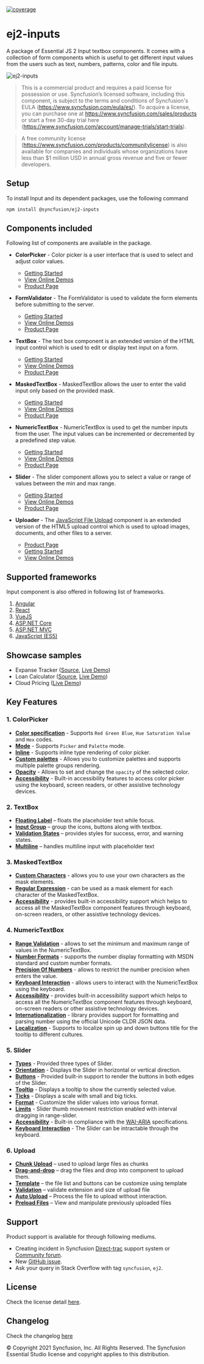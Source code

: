[![coverage](http://ej2.syncfusion.com/badges/ej2-inputs/coverage.svg)](http://ej2.syncfusion.com/badges/ej2-inputs)

# ej2-inputs

A package of Essential JS 2 Input textbox components. It comes with a collection of form components which is useful to get different input values from the users such as text, numbers, patterns, color and file inputs.

![ej2-inputs](https://ej2.syncfusion.com/products/images/input/readme.gif)

> This is a commercial product and requires a paid license for possession or use. Syncfusion’s licensed software, including this component, is subject to the terms and conditions of Syncfusion's EULA (https://www.syncfusion.com/eula/es/). To acquire a license, you can purchase one at https://www.syncfusion.com/sales/products or start a free 30-day trial here (https://www.syncfusion.com/account/manage-trials/start-trials).

> A free community license (https://www.syncfusion.com/products/communitylicense) is also available for companies and individuals whose organizations have less than $1 million USD in annual gross revenue and five or fewer developers.

## Setup

To install Input and its dependent packages, use the following command

```sh
npm install @syncfusion/ej2-inputs
```

## Components included

Following list of components are available in the package.

* **ColorPicker** - Color picker is a user interface that is used to select and adjust color values.
  * [Getting Started](https://ej2.syncfusion.com/documentation/color-picker/getting-started?lang=typescript&utm_source=npm&utm_campaign=color-picker)
  * [View Online Demos](https://ej2.syncfusion.com/demos/?utm_source=npm&utm_campaign=color-picker#/material/color-picker/default.html)
  * [Product Page](https://www.syncfusion.com/javascript-ui-controls/color-picker)

* **FormValidator** - The FormValidator is used to validate the form elements before submitting to the server.
  * [Getting Started](https://ej2.syncfusion.com/documentation/form-validator?lang=typescript&utm_source=npm&utm_campaign=formvalidator)
  * [View Online Demos](https://ej2.syncfusion.com/demos/?utm_source=npm&utm_campaign=formvalidator#/material/form-validator/default.html)
  * [Product Page](https://www.syncfusion.com/javascript-ui-controls/form-validator/?utm_source=npm&utm_campaign=form-validator)

* **TextBox** - The text box component is an extended version of the HTML input control which is used to edit or display text input on a form.
  * [Getting Started](https://ej2.syncfusion.com/documentation/textbox/getting-started?lang=typescript&utm_source=npm&utm_campaign=textbox)
  * [View Online Demos](https://ej2.syncfusion.com/demos/?utm_source=npm&utm_campaign=textbox#/material/textbox/default.html)
  * [Product Page](https://www.syncfusion.com/javascript-ui-controls/text-box/?utm_source=npm&utm_campaign=text-box)

* **MaskedTextBox** - MaskedTextBox allows the user to enter the valid input only based on the provided mask.
  * [Getting Started](https://ej2.syncfusion.com/documentation/maskedtextbox/getting-started?lang=typescript&utm_source=npm&utm_campaign=maskedtextbox)
  * [View Online Demos](https://ej2.syncfusion.com/demos/?utm_source=npm&utm_campaign=maskedtextbox#/material/maskedtextbox/default.html)
  * [Product Page](https://www.syncfusion.com/javascript-ui-controls/maskedtextbox/?utm_source=npm&utm_campaign=maskedtextbox)

* **NumericTextBox** - NumericTextBox is used to get the number inputs from the user. The input values can be incremented or decremented by a predefined step value.
  * [Getting Started](https://ej2.syncfusion.com/documentation/numerictextbox/getting-started?lang=typescript&utm_source=npm&utm_campaign=numerictextbox)
  * [View Online Demos](https://ej2.syncfusion.com/demos/?utm_source=npm&utm_campaign=numerictextbox#/material/numerictextbox/default.html)
  * [Product Page](https://www.syncfusion.com/javascript-ui-controls/numerictextbox/?utm_source=npm&utm_campaign=numerictextbox)

* **Slider** - The slider component allows you to select a value or range of values between the min and max range.
  * [Getting Started](https://ej2.syncfusion.com/documentation/slider/getting-started?lang=typescript&utm_source=npm&utm_campaign=slider)
  * [View Online Demos](https://ej2.syncfusion.com/demos/?utm_source=npm&utm_campaign=slider#/material/slider/default.html)
  * [Product Page](https://www.syncfusion.com/javascript-ui-controls/slider/?utm_source=npm&utm_campaign=slider)

* **Uploader** - The [JavaScript File Upload](https://www.syncfusion.com/javascript-ui-controls/js-file-upload?utm_source=npm&utm_medium=listing&utm_campaign=javascript-file-upload-npm) component is an extended version of the HTML5 upload control which is used to upload images, documents, and other files to a server.
  * [Product Page](https://www.syncfusion.com/javascript-ui-controls/js-file-upload?utm_source=npm&utm_medium=listing&utm_campaign=javascript-file-upload-npm)
  * [Getting Started](https://ej2.syncfusion.com/documentation/uploader/getting-started?l?utm_source=npm&utm_medium=listing&utm_campaign=javascript-file-upload-npm)
  * [View Online Demos](https://ej2.syncfusion.com/demos/?utm_source=npm&utm_campaign=uploader#/material/uploader/default.html?utm_source=npm&utm_medium=listing&utm_campaign=javascript-file-upload-npm)

## Supported frameworks

Input component is also offered in following list of frameworks.

1. [Angular](https://github.com/syncfusion/ej2-angular-ui-components/tree/master/components/inputs/?utm_source=npm&utm_campaign=input)
2. [React](https://github.com/syncfusion/ej2-react-ui-components/tree/master/components/inputs/?utm_source=npm&utm_campaign=input)
3. [VueJS](https://github.com/syncfusion/ej2-vue-ui-components/tree/master/components/inputs/?utm_source=npm&utm_campaign=input)
4. [ASP.NET Core](https://www.syncfusion.com/aspnet-core-ui-controls/numeric-textbox/?utm_source=npm&utm_campaign=input)
5. [ASP.NET MVC](https://www.syncfusion.com/aspnet-mvc-ui-controls/input-mask/?utm_source=npm&utm_campaign=input)
6. [JavaScript (ES5)](https://www.syncfusion.com/javascript-ui-controls/range-slider/?utm_source=npm&utm_campaign=input)

## Showcase samples

* Expanse Tracker ([Source](https://github.com/syncfusion/ej2-sample-ts-expensetracker), [Live Demo]( https://ej2.syncfusion.com/showcase/typescript/expensetracker/?utm_source=npm&utm_campaign=numerictextbox#/expense))
* Loan Calculator ([Source](https://github.com/syncfusion/ej2-sample-ts-loancalculator), [Live Demo]( https://ej2.syncfusion.com/showcase/typescript/loancalculator/?utm_source=npm&utm_campaign=slider))
* Cloud Pricing ([Live Demo](https://ej2.syncfusion.com/demos/?utm_source=npm&utm_campaign=slider#/material/slider/azure-pricing.html))

## Key Features

### 1. ColorPicker
- [**Color specification**](https://ej2.syncfusion.com/demos/?utm_source=npm&utm_campaign=color-picker#/material/color-picker/default.html) - Supports `Red Green Blue`, `Hue Saturation Value` and `Hex` codes.
- [**Mode**](https://ej2.syncfusion.com/documentation/color-picker/mode-and-value#mode-and-value) - Supports `Picker` and `Palette` mode.
- [**Inline**](https://ej2.syncfusion.com/demos/?utm_source=npm&utm_campaign=color-picker#/material/color-picker/inline.html) - Supports inline type rendering of color picker.
- [**Custom palettes**](https://ej2.syncfusion.com/demos/?utm_source=npm&utm_campaign=color-picker#/material/color-picker/custom.html) - Allows you to customize palettes and supports multiple palette groups rendering.
- [**Opacity**](https://ej2.syncfusion.com/documentation/color-picker/mode-and-value#color-value) - Allows to set and change the `opacity` of the selected color.
- [**Accessibility**](https://ej2.syncfusion.com/documentation/color-picker/accessibility#accessibility) - Built-in accessibility features to access color picker using the keyboard, screen readers, or other assistive technology devices.

### 2. TextBox
- [**Floating Label**](https://ej2.syncfusion.com/demos/?utm_source=npm&utm_campaign=textbox#/material/textbox/default.html) – floats the placeholder text while focus.
- [**Input Group**](https://ej2.syncfusion.com/demos/?utm_source=npm&utm_campaign=textbox#/material/textbox/default.html) – group the icons, buttons along with textbox.
- [**Validation States**](https://ej2.syncfusion.com/demos/?utm_source=npm&utm_campaign=textbox#/material/textbox/default.html) – provides styles for success, error, and warning states.
- [**Multiline**](https://ej2.syncfusion.com/demos/?utm_source=npm&utm_campaign=textbox#/material/textbox/default.html) – handles multiline input with placeholder text

### 3. MaskedTextBox
- [**Custom Characters**](https://ej2.syncfusion.com/demos/?lang=typescript&utm_source=npm&utm_campaign=maskedtextbox/#/material/maskedtextbox/custom-mask.html) - allows you to use your own characters as the mask elements.
- [**Regular Expression**](https://ej2.syncfusion.com/documentation/maskedtextbox/mask-configuration#regular-expression?lang=typescript&utm_source=npm&utm_campaign=maskedtextbox#regular-expression) - can be used as a mask element for each character of the MaskedTextBox.
- [**Accessibility**](https://ej2.syncfusion.com/documentation/maskedtextbox/accessibility?lang=typescript&utm_source=npm&utm_campaign=maskedtextbox) - provides built-in accessibility support which helps to access all the MaskedTextBox component features through keyboard, on-screen readers, or other assistive technology devices.

### 4. NumericTextBox
- [**Range Validation**](https://ej2.syncfusion.com/demos/?utm_source=npm&utm_campaign=numerictextbox/#/material/numerictextbox/range-validation.html) - allows to set the minimum and maximum range of values in the NumericTextBox.
- [**Number Formats**](https://ej2.syncfusion.com/demos/?utm_source=npm&utm_campaign=numerictextbox/#/material/numerictextbox/custom-format.html) - supports the number display formatting with MSDN standard and custom number formats.
- [**Precision Of Numbers**](https://ej2.syncfusion.com/demos/?utm_source=npm&utm_campaign=numerictextbox/#/material/numerictextbox/restrict-decimals.html) - allows to restrict the number precision when enters the value.
- [**Keyboard Interaction**](https://ej2.syncfusion.com/documentation/numerictextbox/accessibility#keyboard-interaction/?lang=typescript&utm_source=npm&utm_campaign=numerictextbox#keyboard-interaction) - allows users to interact with the NumericTextBox using the keyboard.
- [**Accessibility**](https://ej2.syncfusion.com/documentation/numerictextbox/accessibility/?lang=typescript&utm_source=npm&utm_campaign=numerictextbox) - provides built-in accessibility support which helps to access all the NumericTextBox component features through keyboard, on-screen readers or other assistive technology devices.
- [**Internationalization**](https://ej2.syncfusion.com/documentation/numerictextbox/globalization#internationalization/?lang=typescript&utm_source=npm&utm_campaign=numerictextbox) - library provides support for formatting and parsing number using the official Unicode CLDR JSON data.
- [**Localization**](https://ej2.syncfusion.com/documentation/numerictextbox/globalization#internationalization/?lang=typescript&utm_source=npm&utm_campaign=numerictextbox#localization) - Supports to localize spin up and down buttons title for the tooltip to different cultures.

### 5. Slider
- [**Types**](https://ej2.syncfusion.com/demos/?utm_source=npm&utm_campaign=slider#/material/slider/default.html) - Provided three types of Slider.
- [**Orientation**](https://ej2.syncfusion.com/demos/?utm_source=npm&utm_campaign=slider#/material/slider/orientation.html) - Displays the Slider in horizontal or vertical direction.
- [**Buttons**](https://ej2.syncfusion.com/demos/?utm_source=npm&utm_campaign=slider#/material/slider/tooltip.html) - Provided built-in support to render the buttons in both edges of the Slider.
- [**Tooltip**](https://ej2.syncfusion.com/demos/?utm_source=npm&utm_campaign=slider#/material/slider/tooltip.html) - Displays a tooltip to show the currently selected value.
- [**Ticks**](https://ej2.syncfusion.com/demos/?utm_source=npm&utm_campaign=slider#/material/slider/ticks.html) - Displays a scale with small and big ticks.
- [**Format**](https://ej2.syncfusion.com/demos/?utm_source=npm&utm_campaign=slider#/material/slider/format.html) - Customize the slider values into various format.
- [**Limits**](https://ej2.syncfusion.com/demos/?utm_source=npm&utm_campaign=slider#/material/slider/limits.html) - Slider thumb movement restriction enabled with interval dragging in range-slider.
- [**Accessibility**](https://ej2.syncfusion.com/demos/?utm_source=npm&utm_campaign=slider#/material/slider/default.html) - Built-in compliance with the [WAI-ARIA](http://www.w3.org/WAI/PF/aria-practices/) specifications.
- [**Keyboard Interaction**](https://ej2.syncfusion.com/demos/?utm_source=npm&utm_campaign=slider#/material/slider/api.html) - The Slider can be intractable through the keyboard.

### 6. Upload
- [**Chunk Upload**](https://ej2.syncfusion.com/demos/?utm_source=npm&utm_medium=listing&utm_campaign=javascript-file-upload-npm#/material/uploader/chunk-upload.html) – used to upload large files as chunks
- [**Drag-and-drop**](https://ej2.syncfusion.com/demos/?utm_source=npm&utm_medium=listing&utm_campaign=javascript-file-upload-npm/#/material/uploader/custom-drop-area.html) – drag the files and drop into component to upload them.
- [**Template**](https://ej2.syncfusion.com/demos/?utm_source=npm&utm_medium=listing&utm_campaign=javascript-file-upload-npm/#/material/uploader/custom-file-list.html) – the file list and buttons can be customize using template
- [**Validation**](https://ej2.syncfusion.com/demos/?utm_source=npm&utm_medium=listing&utm_campaign=javascript-file-upload-npm/#/material/uploader/file-validation.html) – validate extension and size of upload file
- [**Auto Upload**](https://ej2.syncfusion.com/demos/?utm_source=npm&utm_medium=listing&utm_campaign=javascript-file-upload-npm#/material/uploader/default.html) – Process the file to upload without interaction.
- [**Preload Files**](https://ej2.syncfusion.com/demos/?utm_source=npm&utm_medium=listing&utm_campaign=javascript-file-upload-npm/#/material/uploader/preload-files.html) – View and manipulate previously uploaded files

## Support

Product support is available for through following mediums.

* Creating incident in Syncfusion [Direct-trac](https://www.syncfusion.com/support/directtrac/incidents/?utm_source=npm&utm_campaign=input) support system or [Community forum](https://www.syncfusion.com/forums/essential-js2/?utm_source=npm&utm_campaign=input).
* New [GitHub issue](https://github.com/syncfusion/ej2-javascript-ui-controls/issues/new).
* Ask your query in Stack Overflow with tag `syncfusion`, `ej2`.

## License

Check the license detail [here](https://github.com/syncfusion/ej2-javascript-ui-controls/blob/master/license/?utm_source=npm&utm_campaign=input).

## Changelog

Check the changelog [here](https://github.com/syncfusion/ej2-javascript-ui-controls/blob/master/controls/inputs/CHANGELOG.md/?utm_source=npm&utm_campaign=input)


© Copyright 2021 Syncfusion, Inc. All Rights Reserved. The Syncfusion Essential Studio license and copyright applies to this distribution.